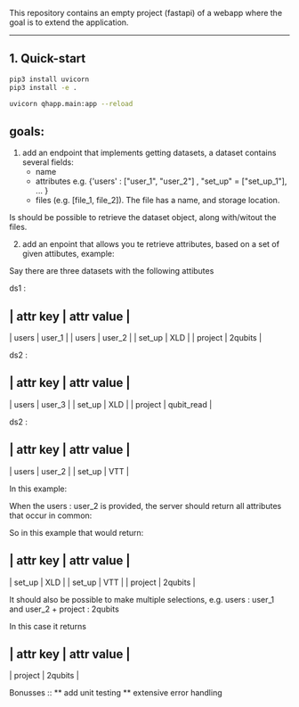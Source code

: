This repository contains an empty project (fastapi) of a webapp where the goal is to extend the application.

---

## 1. Quick-start

```bash
pip3 install uvicorn
pip3 install -e .

uvicorn qhapp.main:app --reload
```

## goals:

1) add an endpoint that implements getting datasets, a dataset contains several fields:
	* name
	* attributes e.g. {'users' : ["user_1", "user_2"] , "set_up" = ["set_up_1"], ... }
	* files (e.g. [file_1, file_2]). The file has a name, and storage location.

Is should be possible to retrieve the dataset object, along with/witout the files.

2) add an enpoint that allows you te retrieve attributes, based on a set of given attibutes, example:

Say there are three datasets with the following attibutes

ds1 :

| attr key | attr value |
-------------------------
| users    | user_1     |
| users    | user_2     |
| set_up   | XLD        |
| project  | 2qubits    |

ds2 :

| attr key | attr value |
-------------------------
| users    | user_3     |
| set_up   | XLD        |
| project  | qubit_read |


ds2 :

| attr key | attr value |
-------------------------
| users    | user_2     |
| set_up   | VTT        |

In this example:

When the users : user_2 is provided, the server should return all attributes that occur in common:

So in this example that would return:

| attr key | attr value |
-------------------------
| set_up   | XLD        |
| set_up   | VTT        |
| project  | 2qubits    |

It should also be possible to make multiple selections, e.g. users : user_1 and user_2 + project : 2qubits

In this case it returns

| attr key | attr value |
-------------------------
| project  | 2qubits    |

Bonusses ::
** add unit testing
** extensive error handling
